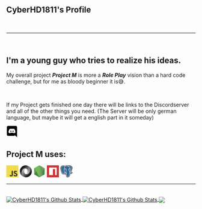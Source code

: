 ## CyberHD1811's Profile

<br />

---

<br />

## I'm a young guy who tries to realize his ideas.

My overall project _**Project M**_ is more a _**Role Play**_ vision than a hard code challenge, but for me as bloody beginner it is😅.

<br />

If my Project gets finished one day there will be links to the Discordserver and all of the other things you need. (The Server will be only german language, but maybe it will get a english part in it someday)
<br />

<a href="https://discord.com">
    <img align="left" alt="Projekt-M Discordserver" width="30px" src="https://raw.githubusercontent.com/CyberHD1811/CyberHD1811/master/images/discord.svg">
</a>
<br />
<br />

## Project M uses:

<code><img height="32" src="https://raw.githubusercontent.com/github/explore/80688e429a7d4ef2fca1e82350fe8e3517d3494d/topics/javascript/javascript.png"></code>
<code><img height="32" src="https://raw.githubusercontent.com/github/explore/80688e429a7d4ef2fca1e82350fe8e3517d3494d/topics/json/json.png"></code>
<code><img height="32" src="https://raw.githubusercontent.com/github/explore/80688e429a7d4ef2fca1e82350fe8e3517d3494d/topics/nodejs/nodejs.png"></code>
<code><img height="32" src="https://raw.githubusercontent.com/github/explore/80688e429a7d4ef2fca1e82350fe8e3517d3494d/topics/npm/npm.png"></code>
<code><img height="32" src="https://raw.githubusercontent.com/github/explore/80688e429a7d4ef2fca1e82350fe8e3517d3494d/topics/postgresql/postgresql.png"></code>

---

<br />

<a href="https://github.com/anuraghazra/github-readme-stats">
    <img align="center" alt="CyberHD1811's Github Stats" src="https://github-readme-stats.vercel.app/api?username=CyberHD1811&show_icons=true&hideborder=true&count_private=true&include_all_commits=true&title_color=ffffff&text_color=22de09&icon_color=22de09&bg_color=000000" />
</a>
<a href="https://github.com/anuraghazra/github-readme-stats">
    <img align="center" alt="CyberHD1811's Github Stats" src="https://github-readme-stats.vercel.app/api/top-langs/?username=CyberHD1811&layout=compact&count_private=true&title_color=ffffff&text_color=22de09&icon_color=22de09&bg_color=000000" />
</a>
<a href="https://github.com/CyberHD1811/Projekt-M">
    <img align="center" src="https://github-readme-stats.vercel.app/api/pin/?username=CyberHD1811&repo=Projekt-M&title_color=ffffff&text_color=22de09&icon_color=22de09&bg_color=000000">
</a>